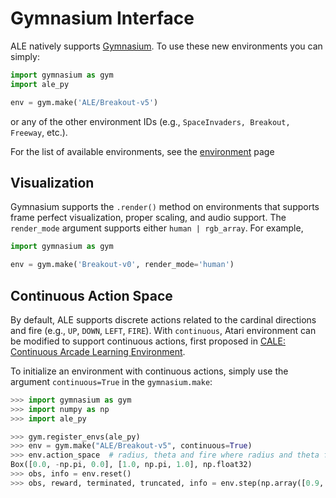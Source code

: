 
# Gymnasium Interface

ALE natively supports [Gymnasium](https://github.com/farama-Foundation/gymnasium). To use these new environments you can simply:

```py
import gymnasium as gym
import ale_py

env = gym.make('ALE/Breakout-v5')
```

or any of the other environment IDs (e.g., `SpaceInvaders, Breakout, Freeway`, etc.).

For the list of available environments, see the [environment](environments.md) page

## Visualization

Gymnasium supports the `.render()` method on environments that supports frame perfect visualization, proper scaling, and audio support. The `render_mode` argument supports either `human | rgb_array`. For example,

```py
import gymnasium as gym

env = gym.make('Breakout-v0', render_mode='human')
```

## Continuous Action Space

By default, ALE supports discrete actions related to the cardinal directions and fire (e.g., `UP`, `DOWN`, `LEFT`, `FIRE`).
With `continuous`, Atari environment can be modified to support continuous actions, first proposed in [CALE: Continuous Arcade Learning Environment](https://arxiv.org/pdf/2410.23810).

To initialize an environment with continuous actions, simply use the argument `continuous=True` in the `gymnasium.make`:
```python
>>> import gymnasium as gym
>>> import numpy as np
>>> import ale_py

>>> gym.register_envs(ale_py)
>>> env = gym.make("ALE/Breakout-v5", continuous=True)
>>> env.action_space  # radius, theta and fire where radius and theta for polar coordinates
Box([0.0, -np.pi, 0.0], [1.0, np.pi, 1.0], np.float32)
>>> obs, info = env.reset()
>>> obs, reward, terminated, truncated, info = env.step(np.array([0.9, 0.4, 0.7], dtype=np.float32))
```
